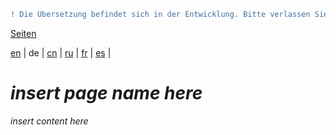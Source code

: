 ```diff
! Die Übersetzung befindet sich in der Entwicklung. Bitte verlassen Sie sich auf die englische Originalversion.
```

[Seiten](https://github.com/syncloud/docs/blob/master/de/index.md#seiten)

[en](https://github.com/syncloud/platform/wiki/Plex) | 
de | 
[cn](https://github.com/syncloud/docs/blob/master/cn/content/Plex.md) | 
[ru](https://github.com/syncloud/docs/blob/master/ru/content/Plex.md) | 
[fr](https://github.com/syncloud/docs/blob/master/fr/content/Plex.md) | 
[es](https://github.com/syncloud/docs/blob/master/es/content/Plex.md) | 

# *insert page name here*

*insert content here*
